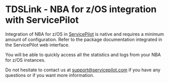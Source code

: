 
# TDSLink - NBA for z/OS integration with ServicePilot

Integration of NBA for z/OS in [ServicePilot](https://www.servicepilot.com) is native and requires a minimum amount of configuration. Refer to the package documentation integrated in the ServicePilot web interface.

You will be able to quickly access all the statistics and logs from your NBA for z/OS instances.

Do not hesitate to contact us at [support@servicepilot.com](mailto:support@servicepilot.com?subject=ServicePilot%20NBA%20for%20z/OS%20Full%20Edition%20ServicePilot%20integration) if you have any questions or if you want more information.
